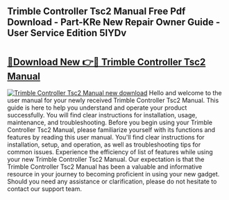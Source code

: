 ## Trimble Controller Tsc2 Manual Free Pdf Download - Part-KRe New Repair Owner Guide - User Service Edition 5IYDv

# <h2><a href="http://bc75234.oget.top/?id=Trimble+Controller+Tsc2+Manual">🔗Download New 👉🔴 Trimble Controller Tsc2 Manual</a></h2>

[![Trimble Controller Tsc2 Manual new download](https://i.imgur.com/5g1atiW.png)](http://bc75234.oget.top/?id=Trimble+Controller+Tsc2+Manual)
Hello and welcome to the user manual for your newly received Trimble Controller Tsc2 Manual. This guide is here to help you understand and operate your product successfully. You will find clear instructions for installation, usage, maintenance, and troubleshooting. Before you begin using your Trimble Controller Tsc2 Manual, please familiarize yourself with its functions and features by reading this user manual. You'll find clear instructions for installation, setup, and operation, as well as troubleshooting tips for common issues. Experience the efficiency of list of features while using your new Trimble Controller Tsc2 Manual. Our expectation is that the Trimble Controller Tsc2 Manual has been a valuable and informative resource in your journey to becoming proficient in using your new gadget. Should you need any assistance or clarification, please do not hesitate to contact our support team.
